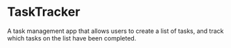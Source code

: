 # TaskTracker
A task management app that allows users to create a list of tasks, and track which tasks on the list have been completed.
